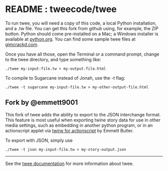 README : tweecode/twee
======

To run twee, you will need a copy of this code, a local Python installation, and a .tw file.  You can get this fork from github using, for example, the ZIP button.  Python should come pre-installed on a Mac; a Windows installer is available at [python.org](http://www.python.org/getit/).  You can find some sample twee files at [gimcrackd.com](http://gimcrackd.com/).

Once you have all those, open the Terminal or a command prompt, change to the twee directory, and type something like:

    ./twee my-input-file.tw > my-output-file.html

To compile to Sugarcane instead of Jonah, use the -t flag:

    ./twee -t sugarcane my-input-file.tw > my-other-output-file.html

Fork by @emmett9001
-------------------

This fork of twee adds the ability to export to the JSON interchange format. This feature is most useful when exporting twine story data for use in other media settings, such as embedding in another python program, or in an actionscript applet via [twine for actionscript](https://github.com/emmett9001/twine-as3) by Emmett Butler.

To export with JSON, simply use

    ./twee -t json my-input-file.tw > my-story-output.json

***

See the [twee documentation](http://gimcrackd.com/etc/doc/) for more information about twee.  
